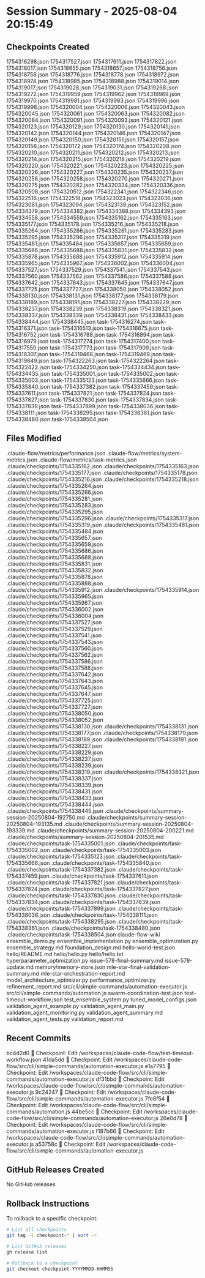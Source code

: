# Session Summary - 2025-08-04 20:15:49

## Checkpoints Created
1754316298.json
1754317527.json
1754317611.json
1754317822.json
1754318017.json
1754318655.json
1754318657.json
1754318756.json
1754318758.json
1754318776.json
1754318778.json
1754318972.json
1754318974.json
1754318985.json
1754318988.json
1754319014.json
1754319017.json
1754319028.json
1754319031.json
1754319268.json
1754319272.json
1754319959.json
1754319962.json
1754319969.json
1754319970.json
1754319981.json
1754319983.json
1754319996.json
1754319998.json
1754320004.json
1754320006.json
1754320043.json
1754320045.json
1754320061.json
1754320063.json
1754320082.json
1754320084.json
1754320091.json
1754320093.json
1754320121.json
1754320123.json
1754320129.json
1754320130.json
1754320141.json
1754320142.json
1754320144.json
1754320146.json
1754320147.json
1754320149.json
1754320150.json
1754320151.json
1754320157.json
1754320158.json
1754320172.json
1754320174.json
1754320208.json
1754320210.json
1754320211.json
1754320212.json
1754320213.json
1754320214.json
1754320215.json
1754320218.json
1754320219.json
1754320220.json
1754320221.json
1754320223.json
1754320225.json
1754320226.json
1754320227.json
1754320235.json
1754320237.json
1754320256.json
1754320258.json
1754320270.json
1754320271.json
1754320275.json
1754320282.json
1754320334.json
1754320336.json
1754320508.json
1754320512.json
1754322341.json
1754322346.json
1754322516.json
1754322518.json
1754323023.json
1754323036.json
1754323081.json
1754323094.json
1754323139.json
1754323152.json
1754334379.json
1754334382.json
1754334388.json
1754334393.json
1754334558.json
1754334559.json
1754335162.json
1754335163.json
1754335177.json
1754335178.json
1754335216.json
1754335218.json
1754335264.json
1754335266.json
1754335281.json
1754335283.json
1754335295.json
1754335296.json
1754335317.json
1754335319.json
1754335481.json
1754335484.json
1754335657.json
1754335659.json
1754335686.json
1754335688.json
1754335831.json
1754335832.json
1754335878.json
1754335888.json
1754335912.json
1754335914.json
1754335965.json
1754335967.json
1754336002.json
1754336004.json
1754337527.json
1754337529.json
1754337541.json
1754337543.json
1754337560.json
1754337562.json
1754337586.json
1754337588.json
1754337642.json
1754337643.json
1754337645.json
1754337647.json
1754337725.json
1754337727.json
1754338050.json
1754338052.json
1754338130.json
1754338131.json
1754338177.json
1754338179.json
1754338189.json
1754338191.json
1754338227.json
1754338229.json
1754338237.json
1754338239.json
1754338319.json
1754338321.json
1754338337.json
1754338339.json
1754338431.json
1754338433.json
1754338444.json
1754338445.json
task-1754316274.json
task-1754316371.json
task-1754316513.json
task-1754316675.json
task-1754316752.json
task-1754316788.json
task-1754316894.json
task-1754316979.json
task-1754317274.json
task-1754317400.json
task-1754317550.json
task-1754317773.json
task-1754317909.json
task-1754318307.json
task-1754319468.json
task-1754319469.json
task-1754319849.json
task-1754322263.json
task-1754322264.json
task-1754322422.json
task-1754334250.json
task-1754334434.json
task-1754334435.json
task-1754335001.json
task-1754335002.json
task-1754335003.json
task-1754335123.json
task-1754335666.json
task-1754335840.json
task-1754337382.json
task-1754337459.json
task-1754337611.json
task-1754337821.json
task-1754337824.json
task-1754337827.json
task-1754337830.json
task-1754337834.json
task-1754337839.json
task-1754337899.json
task-1754338036.json
task-1754338111.json
task-1754338295.json
task-1754338361.json
task-1754338480.json
task-1754338504.json

## Files Modified
.claude-flow/metrics/performance.json
.claude-flow/metrics/system-metrics.json
.claude-flow/metrics/task-metrics.json
.claude/checkpoints/1754335162.json
.claude/checkpoints/1754335163.json
.claude/checkpoints/1754335177.json
.claude/checkpoints/1754335178.json
.claude/checkpoints/1754335216.json
.claude/checkpoints/1754335218.json
.claude/checkpoints/1754335264.json
.claude/checkpoints/1754335266.json
.claude/checkpoints/1754335281.json
.claude/checkpoints/1754335283.json
.claude/checkpoints/1754335295.json
.claude/checkpoints/1754335296.json
.claude/checkpoints/1754335317.json
.claude/checkpoints/1754335319.json
.claude/checkpoints/1754335481.json
.claude/checkpoints/1754335484.json
.claude/checkpoints/1754335657.json
.claude/checkpoints/1754335659.json
.claude/checkpoints/1754335686.json
.claude/checkpoints/1754335688.json
.claude/checkpoints/1754335831.json
.claude/checkpoints/1754335832.json
.claude/checkpoints/1754335878.json
.claude/checkpoints/1754335888.json
.claude/checkpoints/1754335912.json
.claude/checkpoints/1754335914.json
.claude/checkpoints/1754335965.json
.claude/checkpoints/1754335967.json
.claude/checkpoints/1754336002.json
.claude/checkpoints/1754336004.json
.claude/checkpoints/1754337527.json
.claude/checkpoints/1754337529.json
.claude/checkpoints/1754337541.json
.claude/checkpoints/1754337543.json
.claude/checkpoints/1754337560.json
.claude/checkpoints/1754337562.json
.claude/checkpoints/1754337586.json
.claude/checkpoints/1754337588.json
.claude/checkpoints/1754337642.json
.claude/checkpoints/1754337643.json
.claude/checkpoints/1754337645.json
.claude/checkpoints/1754337647.json
.claude/checkpoints/1754337725.json
.claude/checkpoints/1754337727.json
.claude/checkpoints/1754338050.json
.claude/checkpoints/1754338052.json
.claude/checkpoints/1754338130.json
.claude/checkpoints/1754338131.json
.claude/checkpoints/1754338177.json
.claude/checkpoints/1754338179.json
.claude/checkpoints/1754338189.json
.claude/checkpoints/1754338191.json
.claude/checkpoints/1754338227.json
.claude/checkpoints/1754338229.json
.claude/checkpoints/1754338237.json
.claude/checkpoints/1754338239.json
.claude/checkpoints/1754338319.json
.claude/checkpoints/1754338321.json
.claude/checkpoints/1754338337.json
.claude/checkpoints/1754338339.json
.claude/checkpoints/1754338431.json
.claude/checkpoints/1754338433.json
.claude/checkpoints/1754338444.json
.claude/checkpoints/1754338445.json
.claude/checkpoints/summary-session-20250804-192750.md
.claude/checkpoints/summary-session-20250804-193135.md
.claude/checkpoints/summary-session-20250804-193339.md
.claude/checkpoints/summary-session-20250804-200221.md
.claude/checkpoints/summary-session-20250804-201535.md
.claude/checkpoints/task-1754335001.json
.claude/checkpoints/task-1754335002.json
.claude/checkpoints/task-1754335003.json
.claude/checkpoints/task-1754335123.json
.claude/checkpoints/task-1754335666.json
.claude/checkpoints/task-1754335840.json
.claude/checkpoints/task-1754337382.json
.claude/checkpoints/task-1754337459.json
.claude/checkpoints/task-1754337611.json
.claude/checkpoints/task-1754337821.json
.claude/checkpoints/task-1754337824.json
.claude/checkpoints/task-1754337827.json
.claude/checkpoints/task-1754337830.json
.claude/checkpoints/task-1754337834.json
.claude/checkpoints/task-1754337839.json
.claude/checkpoints/task-1754337899.json
.claude/checkpoints/task-1754338036.json
.claude/checkpoints/task-1754338111.json
.claude/checkpoints/task-1754338295.json
.claude/checkpoints/task-1754338361.json
.claude/checkpoints/task-1754338480.json
.claude/checkpoints/task-1754338504.json
claude-flow-wiki
ensemble_demo.py
ensemble_implementation.py
ensemble_optimization.py
ensemble_strategy.md
foundation_design.md
hello-world-test.json
hello/README.md
hello/hello.py
hello/hello.txt
hyperparameter_optimization.py
issue-578-final-summary.md
issue-578-update.md
memory/memory-store.json
mle-star-final-validation-summary.md
mle-star-orchestration-report.md
model_architecture_optimizer.py
performance_optimizer.py
refinement_report.md
src/cli/simple-commands/automation-executor.js
src/cli/simple-commands/automation.js
swarm-coordination-test.json
test-timeout-workflow.json
test_ensemble_system.py
tuned_model_configs.json
validation_agent_example.py
validation_agent_main.py
validation_agent_monitoring.py
validation_agent_summary.md
validation_agent_tests.py
validation_report.md

## Recent Commits
bc4d2d0 🔖 Checkpoint: Edit /workspaces/claude-code-flow/test-timeout-workflow.json
41da5dd 🔖 Checkpoint: Edit /workspaces/claude-code-flow/src/cli/simple-commands/automation-executor.js
e1a7795 🔖 Checkpoint: Edit /workspaces/claude-code-flow/src/cli/simple-commands/automation-executor.js
df31bbd 🔖 Checkpoint: Edit /workspaces/claude-code-flow/src/cli/simple-commands/automation-executor.js
9c24247 🔖 Checkpoint: Edit /workspaces/claude-code-flow/src/cli/simple-commands/automation-executor.js
7fe8f54 🔖 Checkpoint: Edit /workspaces/claude-code-flow/src/cli/simple-commands/automation.js
44be5cc 🔖 Checkpoint: Edit /workspaces/claude-code-flow/src/cli/simple-commands/automation-executor.js
26e0d78 🔖 Checkpoint: Edit /workspaces/claude-code-flow/src/cli/simple-commands/automation-executor.js
f187b66 🔖 Checkpoint: Edit /workspaces/claude-code-flow/src/cli/simple-commands/automation-executor.js
a53758c 🔖 Checkpoint: Edit /workspaces/claude-code-flow/src/cli/simple-commands/automation-executor.js

## GitHub Releases Created
No GitHub releases

## Rollback Instructions
To rollback to a specific checkpoint:
```bash
# List all checkpoints
git tag -l checkpoint-* | sort -r

# List GitHub releases
gh release list

# Rollback to a checkpoint
git checkout checkpoint-YYYYMMDD-HHMMSS
```
